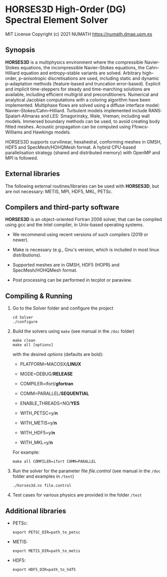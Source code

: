 # HORSES3D High-Order (DG) Spectral Element Solver

MIT License
Copyright (c) 2021 NUMATH https://numath.dmae.upm.es


## Synopsis

**HORSES3D** is a multiphysics environment where the compressible Navier-Stokes equations, the incompressible Navier–Stokes equations, the Cahn–Hilliard equation and entropy–stable variants are solved. Arbitrary high–order, p–anisotropic discretisations are used, including static and dynamic p–adaptation methods (feature-based and truncation error-based). Explicit and implicit time-steppers for steady and time-marching solutions are available, including efficient multigrid and preconditioners. Numerical and analytical Jacobian computations with a coloring algorithm have been implemented. Multiphase flows are solved using a diffuse interface model: Navier–Stokes/Cahn–Hilliard. Turbulent models implemented include RANS: Spalart-Allmaras and LES: Smagorinsky, Wale, Vreman; including wall models. Immersed boundary methods can be used, to avoid creating body fitted meshes. Acoustic propagation can be computed using Ffowcs-Williams and Hawkings models.

HORSES3D supports curvilinear, hexahedral, conforming meshes in GMSH, HDF5 and SpecMesh/HOHQMesh format. A hybrid CPU-based parallelisation strategy (shared and distributed memory) with OpenMP and MPI is followed.


## External libraries

The following external routines/libraries can be used with **HORSES3D**, but are not necessary: METIS, MPI, HDF5, MKL, PETSc.


## Compilers and third-party software

**HORSES3D** is an object-oriented Fortran 2008 solver, that can be compiled using gcc and the Intel compiler, in Unix-based operating systems.

- We recommend using recent versions of such compilers (2019 or newer).

- Make is necessary (e.g., Gnu's version, which is included in most linux distributions).

- Supported meshes are in GMSH, HDF5 (HOPR) and SpecMesh/HOHQMesh format.

- Post processing can be performed in tecplot or paraview.


## Compiling & Running

1. Go to the Solver folder and configure the project

    ```shell
    cd Solver
    ./configure
    ```

2. Build the solvers using `make` (see manual in the `/doc` folder)

    ```shell
    make clean
    make all [options]
    ```

    with the desired *options* (defaults are bold):

    - PLATFORM=MACOSX/**LINUX**

    - MODE=DEBUG/**RELEASE**

    - COMPILER=ifort/**gfortran**

    - COMM=PARALLEL/**SEQUENTIAL**

    - ENABLE_THREADS=NO/**YES**

    - WITH_PETSC=y/**n**

    - WITH_METIS=y/**n**

    - WITH_HDF5=y/**n**

    - WITH_MKL=y/**n**

    For example:

    ```shell
    make all COMPILER=ifort COMM=PARALLEL
    ```

3. Run the solver for the parameter file *file.control* (see manual in the `/doc` folder and examples in `/test`)

    ```shell
    ./horses3d.ns file.control
    ```

4. Test cases for various physics are provided in the folder `/test`


## Additional libraries

- PETSc:

    ```shell
    export PETSC_DIR=path_to_petsc
    ```

- METIS:

    ```shell
    export METIS_DIR=path_to_metis
    ```

- HDF5:

    ```shell
    export HDF5_DIR=path_to_hdf5
    ```




